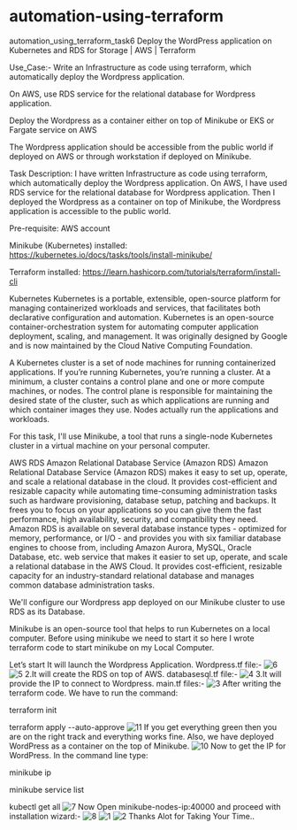 # automation-using-terraform
automation_using_terraform_task6
Deploy the WordPress application on Kubernetes and RDS for Storage | AWS | Terraform

Use_Case:- Write an Infrastructure as code using terraform, which automatically deploy the Wordpress application.

On AWS, use RDS service for the relational database for Wordpress application.

Deploy the Wordpress as a container either on top of Minikube or EKS or Fargate service on AWS

The Wordpress application should be accessible from the public world if deployed on AWS or through workstation if deployed on Minikube.

Task Description: I have written Infrastructure as code using terraform, which automatically deploy the Wordpress application. On AWS, I have used RDS service for the relational database for Wordpress application. Then I deployed the Wordpress as a container on top of Minikube, the Wordpress application is accessible to the public world.

Pre-requisite: AWS account

Minikube (Kubernetes) installed: https://kubernetes.io/docs/tasks/tools/install-minikube/

Terraform installed: https://learn.hashicorp.com/tutorials/terraform/install-cli

Kubernetes Kubernetes is a portable, extensible, open-source platform for managing containerized workloads and services, that facilitates both declarative configuration and automation. Kubernetes is an open-source container-orchestration system for automating computer application deployment, scaling, and management. It was originally designed by Google and is now maintained by the Cloud Native Computing Foundation.

A Kubernetes cluster is a set of node machines for running containerized applications. If you’re running Kubernetes, you’re running a cluster. At a minimum, a cluster contains a control plane and one or more compute machines, or nodes. The control plane is responsible for maintaining the desired state of the cluster, such as which applications are running and which container images they use. Nodes actually run the applications and workloads.

For this task, I'll use Minikube, a tool that runs a single-node Kubernetes cluster in a virtual machine on your personal computer.

AWS RDS Amazon Relational Database Service (Amazon RDS) Amazon Relational Database Service (Amazon RDS) makes it easy to set up, operate, and scale a relational database in the cloud. It provides cost-efficient and resizable capacity while automating time-consuming administration tasks such as hardware provisioning, database setup, patching and backups. It frees you to focus on your applications so you can give them the fast performance, high availability, security, and compatibility they need. Amazon RDS is available on several database instance types - optimized for memory, performance, or I/O - and provides you with six familiar database engines to choose from, including Amazon Aurora, MySQL, Oracle Database, etc. web service that makes it easier to set up, operate, and scale a relational database in the AWS Cloud. It provides cost-efficient, resizable capacity for an industry-standard relational database and manages common database administration tasks.

We'll configure our Wordpress app deployed on our Minikube cluster to use RDS as its Database.

Minikube is an open-source tool that helps to run Kubernetes on a local computer. Before using minikube we need to start it so here I wrote terraform code to start minikube on my Local Computer.

Let’s start It will launch the Wordpress Application. Wordpress.tf file:-
![6](https://user-images.githubusercontent.com/66985251/92638825-89724500-f2f8-11ea-859b-e28d1e388545.jpg)
![5](https://user-images.githubusercontent.com/66985251/92639086-f5ed4400-f2f8-11ea-94ec-2fcea15f5efc.jpg)
2.It will create the RDS on top of AWS. databasesql.tf file:-
![4](https://user-images.githubusercontent.com/66985251/92639508-888de300-f2f9-11ea-933e-dd1a6f744544.jpg)
3.It will provide the IP to connect to Wordpress. main.tf files:- 
![3](https://user-images.githubusercontent.com/66985251/92639669-ca1e8e00-f2f9-11ea-9a8c-7e1dc0ae51c4.jpg)
After writing the terraform code. We have to run the command:

terraform init

terraform apply --auto-approve
![11](https://user-images.githubusercontent.com/66985251/92639950-2da8bb80-f2fa-11ea-9193-10e955f1553f.jpg)
If you get everything green then you are on the right track and everything works fine. Also, we have deployed WordPress as a container on the top of Minikube.
![10](https://user-images.githubusercontent.com/66985251/92640048-4f09a780-f2fa-11ea-943a-3a8286ed0903.jpg)
Now to get the IP for WordPress. In the command line type:

minikube ip

minikube service list

kubectl get all
![7](https://user-images.githubusercontent.com/66985251/92639788-f2a68800-f2f9-11ea-8adc-f0a403da4a38.jpg)
Now Open minikube-nodes-ip:40000 and proceed with installation wizard:-
![8](https://user-images.githubusercontent.com/66985251/92640209-94c67000-f2fa-11ea-82b7-5110898d9841.jpg)
![1](https://user-images.githubusercontent.com/66985251/92640326-c0495a80-f2fa-11ea-8bcc-8e0a5ab5ee7d.jpg)
![2](https://user-images.githubusercontent.com/66985251/92640389-d7884800-f2fa-11ea-8796-1ae7503c87a0.jpg)
Thanks Alot for Taking Your Time..
